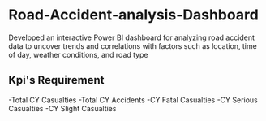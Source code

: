 # Road-Accident-analysis-Dashboard
Developed an interactive Power BI dashboard for analyzing road accident data to uncover trends and correlations with factors such as location,
time of day, weather conditions, and road type

## Kpi's Requirement
-Total CY Casualties
-Total CY Accidents
-CY Fatal Casualties
-CY Serious Casualties
-CY Slight Casualties
